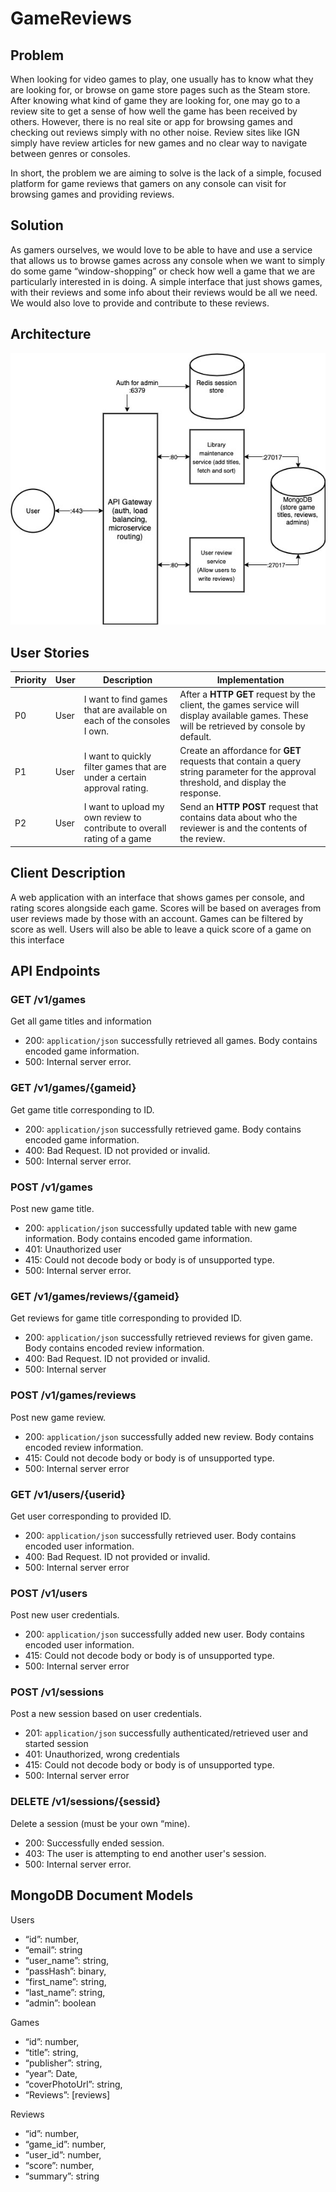 # GameReviews

## Problem 
When looking for video games to play, one usually has to know what they are looking for, or browse on game store pages such as the Steam store. After knowing what kind of game they are looking for, one may go to a review site to get a sense of how well the game has been received by others. However, there is no real site or app for browsing games and checking out reviews simply with no other noise. Review sites like IGN simply have review articles for new games and no clear way to navigate between genres or consoles. 

In short, the problem we are aiming to solve is the lack of a simple, focused platform for game reviews that gamers on any console can visit for browsing games and providing reviews. 

## Solution
As gamers ourselves, we would love to be able to have and use a service that allows us to browse games across any console when we want to simply do some game “window-shopping” or check how well a game that we are particularly interested in is doing. A simple interface that just shows games, with their reviews and some info about their reviews would be all we need. We would also love to provide and contribute to these reviews. 

## Architecture
![architecture](441arch.jpeg)


## User Stories
Priority | User | Description | Implementation
--- | --- | --- | ---
P0 | User | I want to find games that are available on each of the consoles I own. | After a **HTTP GET** request by the client, the games service will display available games. These will be retrieved by console by default.
P1 | User | I want to quickly filter games that are under a certain approval rating. | Create an affordance for **GET** requests that contain a query string parameter for the approval threshold, and display the response.
P2 | User | I want to upload my own review to contribute to overall rating of a game | Send an **HTTP POST** request that contains data about who the reviewer is and the contents of the review.

## Client Description
A web application with an interface that shows games per console, and rating scores alongside each game. Scores will be based on averages from user reviews made by those with an account. Games can be filtered by score as well. Users will also be able to leave a quick score of a game on this interface

## API Endpoints

### GET /v1/games
Get all game titles and information
* 200: `application/json` successfully retrieved all games. Body contains encoded game information.
* 500: Internal server error.

### GET /v1/games/{gameid}
Get game title corresponding to ID.
* 200: `application/json` successfully retrieved game. Body contains encoded game information.
* 400: Bad Request. ID not provided or invalid.
* 500: Internal server error.


### POST /v1/games
Post new game title.
* 200: `application/json` successfully updated table with new game information. Body contains encoded game information.
* 401: Unauthorized user
* 415: Could not decode body or body is of unsupported type.
* 500: Internal server error.


### GET /v1/games/reviews/{gameid}
Get reviews for game title corresponding to provided ID.
* 200: `application/json` successfully retrieved reviews for given game. Body contains encoded review information.
* 400: Bad Request. ID not provided or invalid.
* 500: Internal server 


### POST /v1/games/reviews
Post new game review.
* 200: `application/json` successfully added new review. Body contains encoded review information.
* 415: Could not decode body or body is of unsupported type.
* 500: Internal server error


### GET /v1/users/{userid}
Get user corresponding to provided ID.
* 200: `application/json` successfully retrieved user. Body contains encoded user information.
* 400: Bad Request. ID not provided or invalid.
* 500: Internal server error


### POST /v1/users
Post new user credentials.
* 200: `application/json` successfully added new user. Body contains encoded user information.
* 415: Could not decode body or body is of unsupported type.
* 500: Internal server error

### POST /v1/sessions
Post a new session based on user credentials.
* 201: `application/json` successfully authenticated/retrieved user and started session
* 401: Unauthorized, wrong credentials
* 415: Could not decode body or body is of unsupported type.
* 500: Internal server error

### DELETE /v1/sessions/{sessid}
Delete a session (must be your own “mine).
* 200: Successfully ended session.
* 403: The user is attempting to end another user's session.
* 500: Internal server error.


## MongoDB Document Models
Users

* “id”: number,
* “email”: string
* “user_name”: string,
* “passHash”: binary,
* “first_name”: string,
* “last_name”: string,
* “admin”: boolean

Games
	
* “id”: number,
* “title”: string,
* “publisher”: string,
* “year”: Date,
* “coverPhotoUrl”: string,
* “Reviews”: [reviews]


Reviews

* “id”: number,
* “game_id”: number,
* “user_id”: number,
* “score”: number,
* “summary”: string




